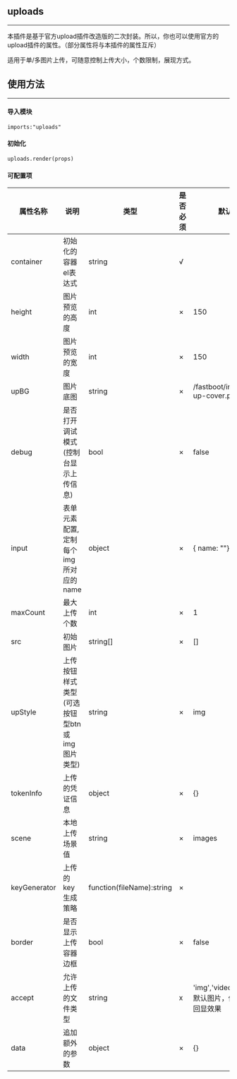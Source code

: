 ## uploads
---
本插件是基于官方upload插件改造版的二次封装。所以，你也可以使用官方的upload插件的属性。（部分属性将与本插件的属性互斥）

适用于单/多图片上传，可随意控制上传大小，个数限制，展现方式。

## 使用方法
---
#### 导入模块
`imports:"uploads"`

#### 初始化
`uploads.render(props)`

#### 可配置项
| 属性名称  | 说明  | 类型  | 是否必须  | 默认值 |
| ------------ | ------------ | ------------ | ------------ |------------ |
|container|初始化的容器el表达式|string|√||
|height|图片预览的高度|int|×|150|
|width|图片预览的宽度|int|×|150|
|upBG|图片底图|string|×|/fastboot/imgs/img-up-cover.png|
|debug|是否打开调试模式(控制台显示上传信息)|bool|×|false|
|input|表单元素配置,定制每个img所对应的name|object|×|{ name: ""}|
|maxCount|最大上传个数|int|×|1|
|src|初始图片|string[]|×|[]|
|upStyle|上传按钮样式类型(可选按钮型btn或img图片类型)|string|×|img|
|tokenInfo|上传的凭证信息|object|×|{}|
|scene|本地上传场景值|string|×|images|
|keyGenerator|上传的key生成策略|function(fileName):string|×||
|border|是否显示上传容器边框|bool|×|false|
|accept|允许上传的文件类型|string|x|'img','video','file'注：默认图片，修改后影响回显效果|
|data|追加额外的参数|object|×|{}|



